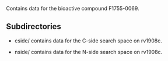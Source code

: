 Contains data for the bioactive compound F1755-0069.

## Subdirectories

- cside/ contains data for the C-side search space on rv1908c.

- nside/ contains data for the N-side search space on rv1908c.

